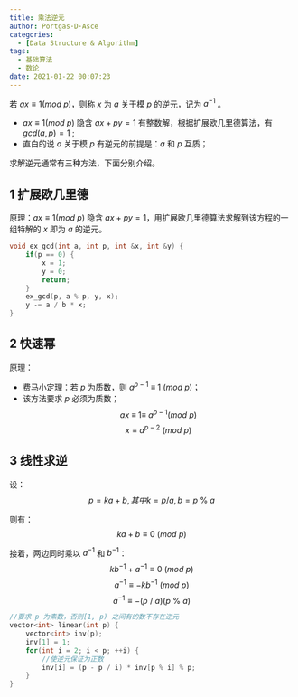 ```yaml
---
title: 乘法逆元
author: Portgas·D·Asce
categories:
  - [Data Structure & Algorithm]
tags:
  - 基础算法
  - 数论
date: 2021-01-22 00:07:23
---
```


<!--more-->

若 $ax \equiv 1 (mod\ p)$，则称 $x$ 为 $a$ 关于模 $p$ 的逆元，记为 $a^{-1}$ 。
- $ax \equiv 1 (mod\ p)$ 隐含 $ax + py = 1$ 有整数解，根据扩展欧几里德算法，有 $gcd(a, p) = 1$ ;
- 直白的说 $a$ 关于模 $p$ 有逆元的前提是：$a$ 和 $p$ 互质；

求解逆元通常有三种方法，下面分别介绍。

## 1 扩展欧几里德
原理：$ax \equiv 1 (mod\ p)$ 隐含 $ax + py = 1$，用扩展欧几里德算法求解到该方程的一组特解的 $x$ 即为 $a$ 的逆元。
```cpp
void ex_gcd(int a, int p, int &x, int &y) {
    if(p == 0) {
        x = 1;
        y = 0;
        return;
    }
    ex_gcd(p, a % p, y, x);
    y -= a / b * x;
}
```
## 2 快速幂
原理：
- 费马小定理：若 $p$ 为质数，则 $a^{p - 1}\ \equiv\ 1\ (mod\ p)$；
- 该方法要求 $p$ 必须为质数；
$$ax\ \equiv\ 1 \equiv\ a^{p - 1} (mod\ p) $$
$$x \equiv a^{p - 2} \ (mod\ p)$$ 

## 3 线性求逆
设： 
$$p = ka + b, 其中 k = p / a, b = p\ \%\ a$$ 

则有：
$$ka + b \equiv 0 \ (mod\ p)$$

接着，两边同时乘以 $a^{-1}$ 和 $b^{-1}$：
$$kb^{-1} + a^{-1} \equiv 0\ (mod\ p)$$
$$a^{-1} \equiv -kb^{-1}\ (mod\ p)$$
$$a^{-1} \equiv -(p\ /\ a)(p\ \%\ a)$$

```cpp
//要求 p 为素数，否则[1, p) 之间有的数不存在逆元
vector<int> linear(int p) {
    vector<int> inv(p);
    inv[1] = 1;
    for(int i = 2; i < p; ++i) {
        //使逆元保证为正数
        inv[i] = (p - p / i) * inv[p % i] % p;
    }
}
```